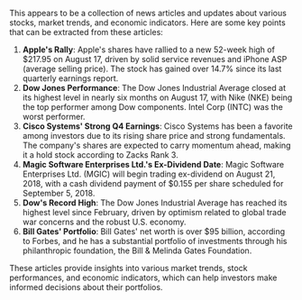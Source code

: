 This appears to be a collection of news articles and updates about various stocks, market trends, and economic indicators. Here are some key points that can be extracted from these articles:

1. **Apple's Rally**: Apple's shares have rallied to a new 52-week high of $217.95 on August 17, driven by solid service revenues and iPhone ASP (average selling price). The stock has gained over 14.7% since its last quarterly earnings report.
2. **Dow Jones Performance**: The Dow Jones Industrial Average closed at its highest level in nearly six months on August 17, with Nike (NKE) being the top performer among Dow components. Intel Corp (INTC) was the worst performer.
3. **Cisco Systems' Strong Q4 Earnings**: Cisco Systems has been a favorite among investors due to its rising share price and strong fundamentals. The company's shares are expected to carry momentum ahead, making it a hold stock according to Zacks Rank 3.
4. **Magic Software Enterprises Ltd.'s Ex-Dividend Date**: Magic Software Enterprises Ltd. (MGIC) will begin trading ex-dividend on August 21, 2018, with a cash dividend payment of $0.155 per share scheduled for September 5, 2018.
5. **Dow's Record High**: The Dow Jones Industrial Average has reached its highest level since February, driven by optimism related to global trade war concerns and the robust U.S. economy.
6. **Bill Gates' Portfolio**: Bill Gates' net worth is over $95 billion, according to Forbes, and he has a substantial portfolio of investments through his philanthropic foundation, the Bill & Melinda Gates Foundation.

These articles provide insights into various market trends, stock performances, and economic indicators, which can help investors make informed decisions about their portfolios.